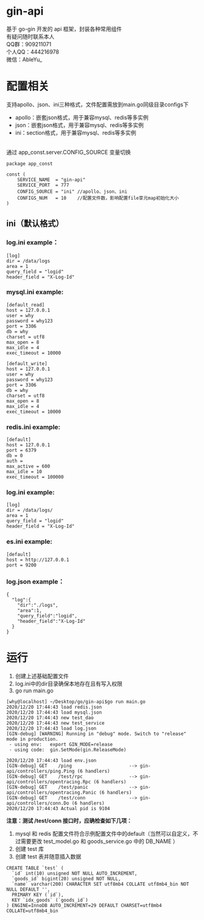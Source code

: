 <!--
 * @Descripttion:
 * @Author: weihaoyu
-->

# gin-api

基于 go-gin 开发的 api 框架，封装各种常用组件
<br>
有疑问随时联系本人
<br>
QQ群：909211071
<br>
个人QQ：444216978
<br>
微信：AbleYu_
<br>

# 配置相关
支持apollo、json、ini三种格式，文件配置需放到main.go同级目录configs下
<br>
- apollo：嵌套json格式，用于兼容mysql、redis等多实例
- json：嵌套json格式，用于兼容mysql、redis等多实例
- ini：section格式，用于兼容mysql、redis等多实例
<br>
通过 app_const.server.CONFIG_SOURCE 变量切换
<br>

```
package app_const

const (
	SERVICE_NAME  = "gin-api"
	SERVICE_PORT  = 777
	CONFIG_SOURCE = "ini" //apollo、json、ini
	CONFIGS_NUM   = 10    //配置文件数，影响配置file享元map初始化大小
)

```

## ini（默认格式）

### log.ini example：
```
[log]
dir = /data/logs
area = 1
query_field = "logid"
header_field = "X-Log-Id"
```


### mysql.ini example:

```
[default_read]
host = 127.0.0.1
user = why
password = why123
port = 3306
db = why
charset = utf8
max_open = 8
max_idle = 4
exec_timeout = 10000

[default_write]
host = 127.0.0.1
user = why
password = why123
port = 3306
db = why
charset = utf8
max_open = 8
max_idle = 4
exec_timeout = 10000
```

### redis.ini example:

```
[default]
host = 127.0.0.1
port = 6379
db = 0
auth =
max_active = 600
max_idle = 10
exec_timeout = 100000
```

### log.ini example:

```
[log]
dir = /data/logs/
area = 1
query_field = "logid"
header_field = "X-Log-Id"
```

### es.ini example:

```
[default]
host = http://127.0.0.1
port = 9200
```

### log.json example：
```
{
  "log":{
    "dir":"./logs",
    "area":1,
    "query_field":"logid",
    "header_field":"X-Log-Id"
  }
}
```

# 运行

1. 创建上述基础配置文件
2. log.ini中的dir目录确保本地存在且有写入权限
3. go run main.go


```
[why@localhost] ~/Desktop/go/gin-api$go run main.go 
2020/12/20 17:44:43 load redis.json
2020/12/20 17:44:43 load mysql.json
2020/12/20 17:44:43 new test_dao
2020/12/20 17:44:43 new test_service
2020/12/20 17:44:43 load log.json
[GIN-debug] [WARNING] Running in "debug" mode. Switch to "release" mode in production.
 - using env:   export GIN_MODE=release
 - using code:  gin.SetMode(gin.ReleaseMode)

2020/12/20 17:44:43 load env.json
[GIN-debug] GET    /ping                     --> gin-api/controllers/ping.Ping (6 handlers)
[GIN-debug] GET    /test/rpc                 --> gin-api/controllers/opentracing.Rpc (6 handlers)
[GIN-debug] GET    /test/panic               --> gin-api/controllers/opentracing.Panic (6 handlers)
[GIN-debug] GET    /test/conn                --> gin-api/controllers/conn.Do (6 handlers)
2020/12/20 17:44:43 Actual pid is 9104
```


**注意：测试 /test/conn 接口时，应确检查如下几项：**
1. mysql 和 redis 配置文件符合示例配置文件中的default（当然可以自定义，不过需要更改 test_model.go 和 goods_service.go 中的 DB_NAME ）
2. 创建 test 库
3. 创建 test 表并随意插入数据
```
CREATE TABLE `test` (
  `id` int(10) unsigned NOT NULL AUTO_INCREMENT,
  `goods_id` bigint(20) unsigned NOT NULL,
  `name` varchar(200) CHARACTER SET utf8mb4 COLLATE utf8mb4_bin NOT NULL DEFAULT '',
  PRIMARY KEY (`id`),
  KEY `idx_goods` (`goods_id`)
) ENGINE=InnoDB AUTO_INCREMENT=29 DEFAULT CHARSET=utf8mb4 COLLATE=utf8mb4_bin 
```


